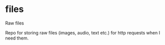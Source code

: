 # files
Raw files

Repo for storing raw files (images, audio, text etc.) for http requests when I need them.
